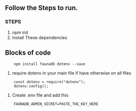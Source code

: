 ## Follow the Steps to run.

### STEPS

1. npm init
1. Install These dependencies

## Blocks of code

```
    npm install faunadb dotenv --save
```

1. require dotenv in your main file if have otherwise on all files

```
    const dotenv = require("dotenv");
    dotenv.config();
```

1. Create .env file and add this

```
    FAUNADB_ADMIN_SECRET=PASTE_THE_KEY_HERE
```
